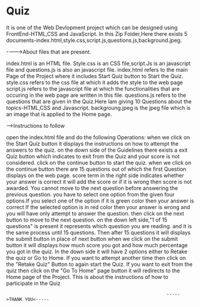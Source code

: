 # Quiz




It is one of the Web Devlopment project which can be designed using FrontEnd-HTML,CSS and JavaScript.
In this Zip Folder,Here there exists 5 documents-index.html,style.css,script.js,questions.js,background.jpeg.


---->About files that are present.


index.html is an HTML file.
Style.css is an CSS file,script.Js is an javascript file and questions.js is also an javascript file.
index.html refers to the main Page of the Project where it includes Start Quiz button to Start the Quiz.
style.css refers to the css file at which it adds the style to the web page
script.js refers to the javascript file at which the functionalities that are occuring in the web page are written in this file.
questions.js refers to the questions that are given in the Quiz.Here Iam giving 10 Questions about the topics-HTML,CSS and Javascript. 
backgroung.jpeg is the jpeg file which is an image that is applied to the Home page.


-->Instructions to follow 


open the index.html file and do the following Operations:
when we click on the Start Quiz button it displays the instructions on how to attempt the answers to the quiz.
on the down side of the Guidelines there exists a exit Quiz button which indicates to exit from the Quiz and your score is not considered.
click on the continue button to start the quiz.
when we click on the continue button there are 15 questions out of which the first Question displays on the web page.
score term in the right side indicates whether your answer is correct it will add the score or if it is wrong then score is not awarded.
You cannot move to the next question before answering the previous question.
you have to select one option from the given four options.If you select one of the option if it is green color then your answer is correct
If the selected option is in red color then your answer is wrong and you will have only attempt to answer the question.
then click on the next button to move to the next question.
on the down left side,"1 of 15 questions" is present it represents which question you are reading.
and it  is the same process until 15 questions.
Then after 15 questions it will displays the submit button in place of next button
when we click on the submit button it will displays how much score you got and how much percentage you got in the quiz.
In the down side it will have 2 options either to Retake the quiz or Go to Home.
If you want to attempt another time then click on the "Retake Quiz" Button to again start the Quiz.
If you want to exit from the quiz then click on the "Go To Home" page button it will redirects to the Home page of the Project.
This is about the instructions of how to participate in the Quiz


                                                                ----->THANK YOU<-----
